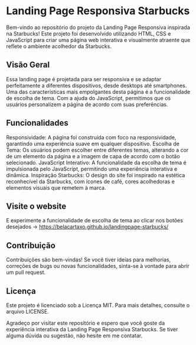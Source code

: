 # Landing Page Responsiva Starbucks
Bem-vindo ao repositório do projeto da Landing Page Responsiva inspirada na Starbucks! Este projeto foi desenvolvido utilizando HTML, CSS e JavaScript para criar uma página web interativa e visualmente atraente que reflete o ambiente acolhedor da Starbucks.

## Visão Geral
Essa landing page é projetada para ser responsiva e se adaptar perfeitamente a diferentes dispositivos, desde desktops até smartphones. Uma das características mais empolgantes desta página é a funcionalidade de escolha de tema. Com a ajuda do JavaScript, permitimos que os usuários personalizem a página de acordo com suas preferências.

## Funcionalidades
Responsividade: A página foi construída com foco na responsividade, garantindo uma experiência suave em qualquer dispositivo.
Escolha de Tema: Os usuários podem escolher entre diferentes temas, alterando a cor de um elemento da página e a imagem de capa de acordo com o botão selecionado.
JavaScript Interativo: A funcionalidade da escolha de tema é impulsionada pelo JavaScript, permitindo uma experiência interativa e dinâmica.
Inspiração Starbucks: O design do site foi inspirado na estética reconhecível da Starbucks, com ícones de café, cores acolhedoras e elementos visuais que remetem à marca.

## Visite o website
E experimente a funcionalidade de escolha de tema ao clicar nos botões desejados ->
https://belacartaxo.github.io/landingpage-starbucks/

## Contribuição
Contribuições são bem-vindas! Se você tiver ideias para melhorias, correções de bugs ou novas funcionalidades, sinta-se à vontade para abrir um pull request.

## Licença
Este projeto é licenciado sob a Licença MIT. Para mais detalhes, consulte o arquivo LICENSE.

Agradeço por visitar este repositório e espero que você goste da experiência interativa da Landing Page Responsiva Starbucks. Se tiver alguma dúvida ou sugestão, não hesite em me contatar.
